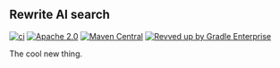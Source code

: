 ## Rewrite AI search

[![ci](https://github.com/openrewrite/rewrite-ai-search/actions/workflows/ci.yml/badge.svg)](https://github.com/openrewrite/rewrite-ai-search/actions/workflows/ci.yml)
[![Apache 2.0](https://img.shields.io/github/license/openrewrite/rewrite-ai-search.svg)](https://www.apache.org/licenses/LICENSE-2.0)
[![Maven Central](https://img.shields.io/maven-central/v/org.openrewrite/rewrite-ai-search.svg)](https://mvnrepository.com/artifact/org.openrewrite.recipe/rewrite-ai-search)
[![Revved up by Gradle Enterprise](https://img.shields.io/badge/Revved%20up%20by-Gradle%20Enterprise-06A0CE?logo=Gradle&labelColor=02303A)](https://ge.openrewrite.org/scans)

The cool new thing.
